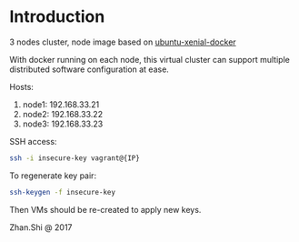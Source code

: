 # Introduction

3 nodes cluster, node image based on [ubuntu-xenial-docker](https://app.vagrantup.com/envimation/boxes/ubuntu-xenial-docker)

With docker running on each node, this virtual cluster can support multiple distributed software configuration at ease.

Hosts:

1. node1: 192.168.33.21
2. node2: 192.168.33.22
3. node3: 192.168.33.23

SSH access:

```bash
ssh -i insecure-key vagrant@{IP}
```

To regenerate key pair:

```bash
ssh-keygen -f insecure-key
```

Then VMs should be re-created to apply new keys.

Zhan.Shi @ 2017
